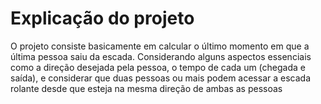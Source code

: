 # Explicação do projeto

O projeto consiste basicamente em calcular o último momento
em que a última pessoa saiu da escada. Considerando alguns
aspectos essenciais como a direção desejada pela pessoa, o
tempo de cada um (chegada e saída), e considerar que duas
pessoas ou mais podem acessar a escada rolante desde que 
esteja na mesma direção de ambas as pessoas

